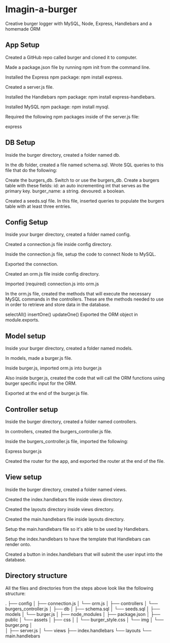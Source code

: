 # Imagin-a-burger
Creative burger logger with MySQL, Node, Express, Handlebars and a homemade ORM

## App Setup
Created a GitHub repo called burger and cloned it to computer.

Made a package.json file by running npm init from the command line.

Installed the Express npm package: npm install express.

Created a server.js file.

Installed the Handlebars npm package: npm install express-handlebars.

Installed MySQL npm package: npm install mysql.

Required the following npm packages inside of the server.js file:

express

## DB Setup
Inside the burger directory, created a folder named db.

In the db folder, created a file named schema.sql. Wrote SQL queries to this file that do the following:

Create the burgers_db.
Switch to or use the burgers_db.
Create a burgers table with these fields:
id: an auto incrementing int that serves as the primary key.
burger_name: a string.
devoured: a boolean.

Created a seeds.sql file. In this file, inserted queries to populate the burgers table with at least three entries.

## Config Setup
Inside your burger directory, created a folder named config.

Created a connection.js file inside config directory.

Inside the connection.js file, setup the code to connect Node to MySQL.

Exported the connection.

Created an orm.js file inside config directory.

Imported (required) connection.js into orm.js

In the orm.js file, created the methods that will execute the necessary MySQL commands in the controllers. These are the methods needed to use in order to retrieve and store data in the database.

selectAll()
insertOne()
updateOne()
Exported the ORM object in module.exports.

## Model setup
Inside your burger directory, created a folder named models.

In models, made a burger.js file.

Inside burger.js, imported orm.js into burger.js

Also inside burger.js, created the code that will call the ORM functions using burger specific input for the ORM.

Exported at the end of the burger.js file.

## Controller setup
Inside the burger directory, created a folder named controllers.

In controllers, created the burgers_controller.js file.

Inside the burgers_controller.js file, imported the following:

Express
burger.js

Created the router for the app, and exported the router at the end of the file.

## View setup
Inside the burger directory, created a folder named views.

Created the index.handlebars file inside views directory.

Created the layouts directory inside views directory.

Created the main.handlebars file inside layouts directory.

Setup the main.handlebars file so it's able to be used by Handlebars.

Setup the index.handlebars to have the template that Handlebars can render onto.

Created a button in index.handlebars that will submit the user input into the database.

## Directory structure
All the files and directories from the steps above look like the following structure:

.
├── config
│   ├── connection.js
│   └── orm.js
│ 
├── controllers
│   └── burgers_controller.js
│
├── db
│   ├── schema.sql
│   └── seeds.sql
│
├── models
│   └── burger.js
│ 
├── node_modules
│ 
├── package.json
│
├── public
│   └── assets
│       ├── css
│       │   └── burger_style.css
│       └── img
│           └── burger.png
│   
│
├── server.js
│
└── views
    ├── index.handlebars
    └── layouts
        └── main.handlebars
